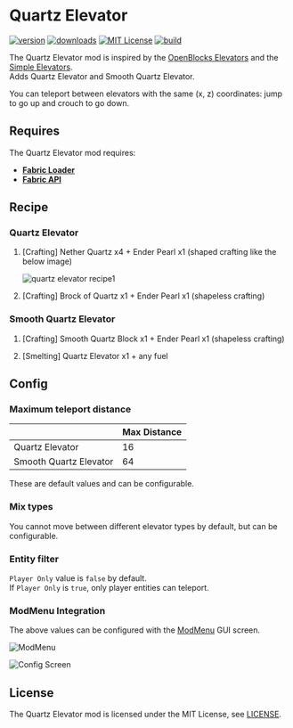 # Quartz Elevator

[![version](http://cf.way2muchnoise.eu/versions/quartz-elevator.svg)](https://www.curseforge.com/minecraft/mc-mods/quartz-elevator)
[![downloads](http://cf.way2muchnoise.eu/quartz-elevator.svg)](https://www.curseforge.com/minecraft/mc-mods/quartz-elevator)
[![MIT License](https://img.shields.io/badge/license-MIT-blue.svg?style=flat)](./LICENSE)
[![build](https://github.com/Aton-Kish/quartz-elevator/workflows/build/badge.svg?branch=1.16.1)](https://github.com/Aton-Kish/quartz-elevator/actions?query=workflow:build+branch:1.16.1)

The Quartz Elevator mod is inspired by
the [OpenBlocks Elevators](https://www.curseforge.com/minecraft/mc-mods/openblocks-elevator)
and the [Simple Elevators](https://www.curseforge.com/minecraft/mc-mods/fabric-simple-elevators).  
Adds Quartz Elevator and Smooth Quartz Elevator.

You can teleport between elevators with the same (x, z) coordinates: jump to go up and crouch to go down.

## Requires

The Quartz Elevator mod requires:

- [**Fabric Loader**](https://fabricmc.net/use/)
- [**Fabric API**](https://www.curseforge.com/minecraft/mc-mods/fabric-api)

## Recipe

### Quartz Elevator

1. [Crafting] Nether Quartz x4 + Ender Pearl x1 (shaped crafting like the below image)

   ![quartz elevator recipe1](https://user-images.githubusercontent.com/38515249/106385105-cce95f00-6411-11eb-94bc-a3062db8397d.png)

2. [Crafting] Brock of Quartz x1 + Ender Pearl x1 (shapeless crafting)

### Smooth Quartz Elevator

1. [Crafting] Smooth Quartz Block x1 + Ender Pearl x1 (shapeless crafting)

2. [Smelting] Quartz Elevator x1 + any fuel

## Config

### Maximum teleport distance

|                        | Max Distance |
| ---------------------- | ------------ |
| Quartz Elevator        | 16           |
| Smooth Quartz Elevator | 64           |

These are default values and can be configurable.

### Mix types

You cannot move between different elevator types by default, but can be configurable.

### Entity filter

`Player Only` value is `false` by default.  
If `Player Only` is `true`, only player entities can teleport.

### ModMenu Integration

The above values can be configured with the [ModMenu](https://www.curseforge.com/minecraft/mc-mods/modmenu) GUI screen.

![ModMenu](https://user-images.githubusercontent.com/38515249/108022998-02728700-7065-11eb-990c-c0311c3d0b03.png)

![Config Screen](https://user-images.githubusercontent.com/38515249/108022992-00a8c380-7065-11eb-829a-8f4165913b10.png)

## License

The Quartz Elevator mod is licensed under the MIT License, see [LICENSE](./LICENSE).

